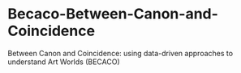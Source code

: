 # Becaco-Between-Canon-and-Coincidence
Between Canon and Coincidence: using data-driven approaches to understand Art Worlds (BECACO)
